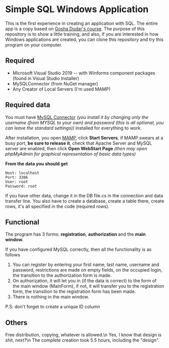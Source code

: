 # Simple SQL Windows Application
This is the first experience in creating an application with SQL. The entire app is a copy based on [Gosha Dudar's course](https://www.youtube.com/playlist?list=PL0lO_mIqDDFWOMqSKFaLypANf1W7-o87q). The purpose of this repository is to show a little training, and also, if you are interested in how Windows applications are created, you can clone this repository and try this program on your computer.

## Required

 - Microsoft Visual Studio 2019
 -- with Winforms component packages (found in Visual Studio Installer)
 - MySQLConnector (from NuGet manager)
 - Any Creator of Local Servers (I'm used MAMP)
## Required data
You must have [MySQL Connector](https://dev.mysql.com/downloads/windows/installer/8.0.html) *(you install it by changing only the username (from MYSQL to your own) and password (this is all optional, you can leave the standard settings))* installed for everything to work.

After installation, you open [MAMP](https://www.mamp.info/ru/downloads/), click **Start Servers**, if MAMP swears at a busy port, **be sure to release it**, check that Apache Server and MySQL server are enabled, then click **Open WebStart Page** *(then may open phpMyAdmin for graphical representation of basic data types)*

**From the data you should get**

    Host: localhost
    Port: 3306
    User: root
    Password: root

If you have other data, change it in the DB file.cs in the connection and data transfer line. You also have to create a database, create a table there, create rows, it's all specified in the code (required rows).
## Functional

The program has 3 forms: **registration**, **authorization** and the **main window.**

If you have configured MySQL correctly, then all the functionality is as follows

1) You can register by entering your first name, last name, username and password, restrictions are made on empty fields, on the occupied login, the transition to the authorization form is made.
2) On authorization, it will let you in (if the data is correct) to the form of the main window (MainForm), if not, it will transfer you to the registration form, the transition to the registration form has been made.
3) There is nothing in the main window.

P.S: don't forget to create a unique ID column
## Others
Free distribution, copying, whatever is allowed.\n
Yes, I know that design is shit, next?\n
The complete creation took 5.5 hours, including the "design".
